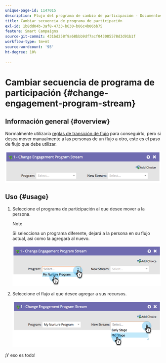```yaml
---
unique-page-id: 1147015
description: Flujo del programa de cambio de participación - Documentos de Marketo - Documentación del producto
title: Cambiar secuencia de programa de participación
exl-id: 1b8dd04b-3af8-4733-b630-b06c4b06bb75
feature: Smart Campaigns
source-git-commit: 431bd258f9a68bbb9df7acf043085578d3d91b1f
workflow-type: tm+mt
source-wordcount: '95'
ht-degree: 10%

---
```


# Cambiar secuencia de programa de participación {#change-engagement-program-stream}

## Información general {#overview}

Normalmente utilizaría [reglas de transición de flujo](/help/marketo/product-docs/email-marketing/drip-nurturing/engagement-program-streams/transition-people-between-engagement-streams.md) para conseguirlo, pero si desea mover manualmente a las personas de un flujo a otro, este es el paso de flujo que debe utilizar.

![](assets/image2014-9-22-14-3a52-3a14.png)

## Uso {#usage}

1. Seleccione el programa de participación al que desee mover a la persona.

   >[!NOTE]
   >
   >Si selecciona un programa diferente, dejará a la persona en su flujo actual, así como la agregará al nuevo.

   ![](assets/image2014-9-22-14-3a52-3a50.png)

1. Seleccione el flujo al que desee agregar a sus recursos.

   ![](assets/image2014-9-22-14-3a52-3a59.png)

¡Y eso es todo!
